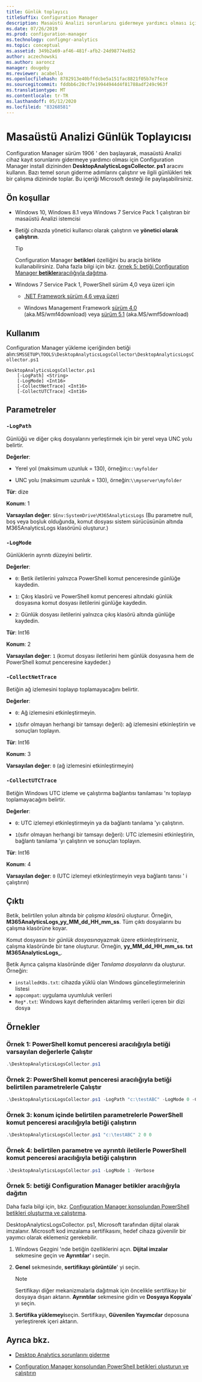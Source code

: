 ```yaml
---
title: Günlük toplayıcı
titleSuffix: Configuration Manager
description: Masaüstü Analizi sorunlarını gidermeye yardımcı olması için Günlükler toplayıcı aracını kullanma
ms.date: 07/26/2019
ms.prod: configuration-manager
ms.technology: configmgr-analytics
ms.topic: conceptual
ms.assetid: 349b2a69-af46-481f-afb2-24d98774e852
author: aczechowski
ms.author: aaroncz
manager: dougeby
ms.reviewer: acabello
ms.openlocfilehash: 8782913e40bffdcbe5a151fac8821f05b7e7fece
ms.sourcegitcommit: fddbb6c20cf7e19944944d4f81788adf249c963f
ms.translationtype: MT
ms.contentlocale: tr-TR
ms.lasthandoff: 05/12/2020
ms.locfileid: "83268581"
---
```

# <a name="desktop-analytics-log-collector"></a>Masaüstü Analizi Günlük Toplayıcısı

Configuration Manager sürüm 1906 ' den başlayarak, masaüstü Analizi cihaz kayıt sorunlarını gidermeye yardımcı olması için Configuration Manager install dizininden **DesktopAnalyticsLogsCollector. ps1** aracını kullanın. Bazı temel sorun giderme adımlarını çalıştırır ve ilgili günlükleri tek bir çalışma dizininde toplar. Bu içeriği Microsoft desteği ile paylaşabilirsiniz.


## <a name="prerequisites"></a>Ön koşullar

- Windows 10, Windows 8.1 veya Windows 7 Service Pack 1 çalıştıran bir masaüstü Analizi istemcisi

- Betiği cihazda yönetici kullanıcı olarak çalıştırın ve **yönetici olarak çalıştırın**.

    > [!Tip]
    > Configuration Manager **betikleri** özelliğini bu araçla birlikte kullanabilirsiniz. Daha fazla bilgi için bkz. [örnek 5: betiği Configuration Manager **betikler**aracılığıyla dağıtma](#bkmk_ex5).

- Windows 7 Service Pack 1, PowerShell sürüm 4,0 veya üzeri için
    - [.NET Framework sürüm 4,6 veya üzeri](https://dotnet.microsoft.com/download/dotnet-framework)

    - Windows Management Framework [sürüm 4,0](https://support.microsoft.com/help/2819745) (aka.MS/wmf4download) veya [sürüm 5,1](https://www.microsoft.com/download/details.aspx?id=54616) (aka.MS/wmf5download)

## <a name="usage"></a>Kullanım

Configuration Manager yükleme içeriğinden betiği alın:`SMSSETUP\TOOLS\DesktopAnalyticsLogsCollector\DesktopAnalyticsLogsCollector.ps1`

``` Syntax
DesktopAnalyticsLogsCollector.ps1
    [-LogPath] <String>
    [-LogMode] <Int16>
    [-CollectNetTrace] <Int16>
    [-CollectUTCTrace] <Int16>
```

## <a name="parameters"></a>Parametreler

### `-LogPath`

Günlüğü ve diğer çıkış dosyalarını yerleştirmek için bir yerel veya UNC yolu belirtir.

**Değerler**:

- Yerel yol (maksimum uzunluk = 130), örneğin:`c:\myfolder`

- UNC yolu (maksimum uzunluk = 130), örneğin:`\\myserver\myfolder`

**Tür**: dize

**Konum**: 1

**Varsayılan değer**: `$Env:SystemDrive\M365AnalyticsLogs` (Bu parametre null, boş veya boşluk olduğunda, komut dosyası sistem sürücüsünün altında M365AnalyticsLogs klasörünü oluşturur.)

### `-LogMode`

Günlüklerin ayrıntı düzeyini belirtir.

**Değerler**:

- `0`: Betik iletilerini yalnızca PowerShell komut penceresinde günlüğe kaydedin.

- `1`: Çıkış klasörü ve PowerShell komut penceresi altındaki günlük dosyasına komut dosyası iletilerini günlüğe kaydedin.

- `2`: Günlük dosyası iletilerini yalnızca çıkış klasörü altında günlüğe kaydedin.

**Tür**: Int16

**Konum**: 2

**Varsayılan değer**: `1` (komut dosyası iletilerini hem günlük dosyasına hem de PowerShell komut penceresine kaydeder.)

### `-CollectNetTrace`

Betiğin ağ izlemesini toplayıp toplamayacağını belirtir.

**Değerler**:

- `0`: Ağ izlemesini etkinleştirmeyin.

- `1`(sıfır olmayan herhangi bir tamsayı değeri): ağ izlemesini etkinleştirin ve sonuçları toplayın.

**Tür**: Int16

**Konum**: 3

**Varsayılan değer**: `0` (ağ izlemesini etkinleştirmeyin)

### `-CollectUTCTrace`

Betiğin Windows UTC izleme ve çalıştırma bağlantısı tanılaması 'nı toplayıp toplamayacağını belirtir.

**Değerler**:

- `0`: UTC izlemeyi etkinleştirmeyin ya da bağlantı tanılama 'yı çalıştırın.

- `1`(sıfır olmayan herhangi bir tamsayı değeri): UTC izlemesini etkinleştirin, bağlantı tanılama 'yı çalıştırın ve sonuçları toplayın.

**Tür**: Int16

**Konum**: 4

**Varsayılan değer**: `0` (UTC izlemeyi etkinleştirmeyin veya bağlantı tanısı ' i çalıştırın)


## <a name="output"></a>Çıktı

Betik, belirtilen yolun altında bir *çalışma klasörü* oluşturur. Örneğin, **M365AnalyticsLogs_yy_MM_dd_HH_mm_ss**. Tüm çıktı dosyalarını bu çalışma klasörüne koyar.

Komut dosyasını bir *günlük dosyasına*yazmak üzere etkinleştirirseniz, çalışma klasöründe bir tane oluşturur. Örneğin, **yy_MM_dd_HH_mm_ss. txt M365AnalyticsLogs_**.

Betik Ayrıca çalışma klasöründe diğer *Tanılama dosyalarını* da oluşturur. Örneğin:

- `installedKBs.txt`: cihazda yüklü olan Windows güncelleştirmelerinin listesi
- `appcompat`: uygulama uyumluluk verileri
- `Reg*.txt`: Windows kayıt defterinden aktarılmış verileri içeren bir dizi dosya


## <a name="examples"></a>Örnekler

### <a name="example-1-run-script-via-powershell-command-window-with-default-values"></a><a name="bkmk_ex1"></a>Örnek 1: PowerShell komut penceresi aracılığıyla betiği varsayılan değerlerle Çalıştır

```PowerShell
.\DesktopAnalyticsLogsCollector.ps1
```

### <a name="example-2-run-script-via-powershell-command-window-with-specified-parameters"></a><a name="bkmk_ex2"></a>Örnek 2: PowerShell komut penceresi aracılığıyla betiği belirtilen parametrelerle Çalıştır

```PowerShell
.\DesktopAnalyticsLogsCollector.ps1 -LogPath "c:\testABC" -LogMode 0 -CollectNetTrace 0 -CollectUTCTrace 0
```

### <a name="example-3-run-script-via-powershell-command-window-with-specified-parameters-in-position"></a><a name="bkmk_ex3"></a>Örnek 3: konum içinde belirtilen parametrelerle PowerShell komut penceresi aracılığıyla betiği çalıştırın

```PowerShell
.\DesktopAnalyticsLogsCollector.ps1 "c:\testABC" 2 0 0
```

### <a name="example-4-run-script-via-powershell-command-window-with-specified-parameter-and-verbose-messages"></a><a name="bkmk_ex4"></a>Örnek 4: belirtilen parametre ve ayrıntılı iletilerle PowerShell komut penceresi aracılığıyla betiği çalıştırın

```PowerShell
.\DesktopAnalyticsLogsCollector.ps1 -LogMode 1 -Verbose
```

### <a name="example-5-deploy-script-via-configuration-manager-scripts"></a><a name="bkmk_ex5"></a>Örnek 5: betiği Configuration Manager **betikler** aracılığıyla dağıtın

Daha fazla bilgi için, bkz. [Configuration Manager konsolundan PowerShell betikleri oluşturma ve çalıştırma](../apps/deploy-use/create-deploy-scripts.md).

DesktopAnalyticsLogsCollector. ps1, Microsoft tarafından dijital olarak imzalanır. Microsoft kod imzalama sertifikasını, hedef cihaza güvenilir bir yayımcı olarak eklemeniz gerekebilir.

1. Windows Gezgini 'nde betiğin özelliklerini açın. **Dijital imzalar** sekmesine geçin ve **Ayrıntılar**' ı seçin.

2. **Genel** sekmesinde, **sertifikayı görüntüle**' yi seçin.

    > [!Note]
    > Sertifikayı diğer mekanizmalarla dağıtmak için öncelikle sertifikayı bir dosyaya dışarı aktarın. **Ayrıntılar** sekmesine gidin ve **Dosyaya Kopyala**' yı seçin.

3. **Sertifika yüklemeyi**seçin. Sertifikayı, **Güvenilen Yayımcılar** deposuna yerleştirerek içeri aktarın.


## <a name="see-also"></a>Ayrıca bkz.

- [Desktop Analytics sorunlarını giderme](troubleshooting.md)

- [Configuration Manager konsolundan PowerShell betikleri oluşturun ve çalıştırın](../apps/deploy-use/create-deploy-scripts.md)
